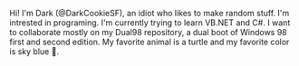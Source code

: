Hi! I'm Dark (@DarkCookieSF), an idiot who likes to make random stuff. I'm intrested in programing. I'm currently trying to learn VB.NET and C#. I want to collaborate mostly on my Dual98 repository, a dual boot of Windows 98 first and second edition. My favorite animal is a turtle and my favorite color is sky blue 🔵.
